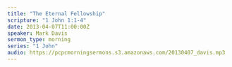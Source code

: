 ```yaml
---
title: "The Eternal Fellowship"
scripture: "1 John 1:1-4"
date: 2013-04-07T11:00:00Z
speaker: Mark Davis
sermon_type: morning
series: "1 John"
audio: https://pcpcmorningsermons.s3.amazonaws.com/20130407_davis.mp3 
---
```



